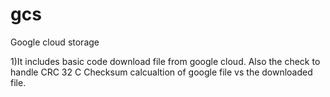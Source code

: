 # gcs
Google cloud storage

1)It includes basic code download file from google cloud.
Also the check to handle CRC 32 C Checksum calcualtion of google file vs the downloaded file.
